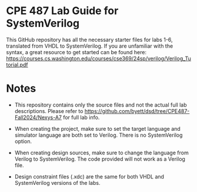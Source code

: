 # CPE 487 Lab Guide for SystemVerilog

This GitHub repository has all the necessary starter files for labs 1-6, translated from VHDL to SystemVerilog. If you are unfamiliar with the syntax, a great resource to get started can be found here: https://courses.cs.washington.edu/courses/cse369/24sp/verilog/Verilog_Tutorial.pdf

# Notes

- This repository contains only the source files and not the actual full lab descriptions. Please refer to https://github.com/byett/dsd/tree/CPE487-Fall2024/Nexys-A7 for full lab info.

- When creating the project, make sure to set the target language and simulator language are both set to Verilog. There is no SystemVerilog option.

- When creating design sources, make sure to change the language from Verilog to SystemVerilog. The code provided will not work as a Verilog file.

- Design constraint files (.xdc) are the same for both VHDL and SystemVerilog versions of the labs.
